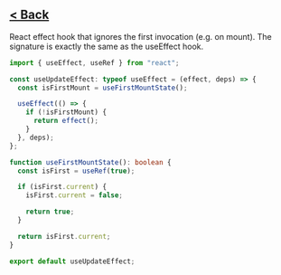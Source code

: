 ## [< Back](../../../../../)

React effect hook that ignores the first invocation (e.g. on mount).
The signature is exactly the same as the useEffect hook.

```ts
import { useEffect, useRef } from "react";

const useUpdateEffect: typeof useEffect = (effect, deps) => {
  const isFirstMount = useFirstMountState();

  useEffect(() => {
    if (!isFirstMount) {
      return effect();
    }
  }, deps);
};

function useFirstMountState(): boolean {
  const isFirst = useRef(true);

  if (isFirst.current) {
    isFirst.current = false;

    return true;
  }

  return isFirst.current;
}

export default useUpdateEffect;
```
